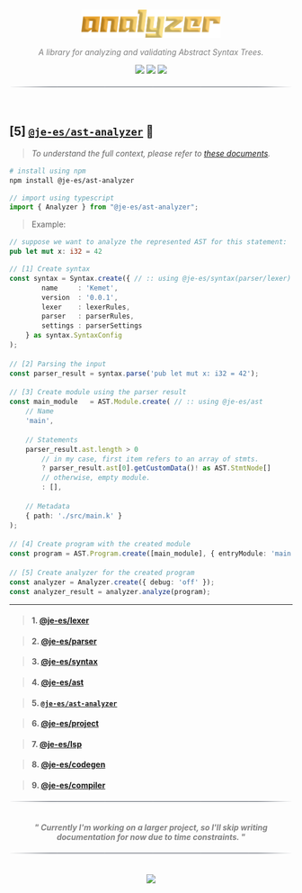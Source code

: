 <!----------------------------------- BEG ----------------------------------->
<br>
<div align="center">
    <p>
        <img src="./assets/img/logo.png" alt="ast-analyzer-Logo" style="" height="50" />
    </p>
</div>


<div align="center">
    <p align="center" style="font-style:italic; color:gray;">
        A library for analyzing and validating Abstract Syntax Trees.
        <br>
    </p>
    <img src="https://img.shields.io/badge/Version-0.0.7-black"/>
    <a href="https://github.com/je-es"><img src="https://img.shields.io/badge/Part_of-@je--es-black"/></a>
    <a href="https://github.com/kemet-lang"><img src="https://img.shields.io/badge/Built_for-@kemet--lang-black"/></a>
</div>


<div align="center">
    <img src="./assets/img/line.png" alt="line" style="display: block; margin-top:20px;margin-bottom:20px;width:500px;"/>
    <br>
</div>

<!--------------------------------------------------------------------------->



<!----------------------------------- HMM ----------------------------------->

## [5] [`@je-es/ast-analyzer`](https://github.com/je-es/ast-analyzer) 🚀

> _To understand the full context, please refer to [these documents](https://github.com/kemet-lang/.github/blob/main/profile/roadmap/MVP.md)._

```bash
# install using npm
npm install @je-es/ast-analyzer
```

```ts
// import using typescript
import { Analyzer } from "@je-es/ast-analyzer";
```


> Example:

```rust
// suppose we want to analyze the represented AST for this statement:
pub let mut x: i32 = 42
```

```ts
// [1] Create syntax
const syntax = Syntax.create({ // :: using @je-es/syntax(parser/lexer)
        name     : 'Kemet',
        version  : '0.0.1',
        lexer    : lexerRules,
        parser   : parserRules,
        settings : parserSettings
    } as syntax.SyntaxConfig
);

// [2] Parsing the input
const parser_result = syntax.parse('pub let mut x: i32 = 42');

// [3] Create module using the parser result
const main_module   = AST.Module.create( // :: using @je-es/ast
    // Name
    'main',

    // Statements
    parser_result.ast.length > 0
        // in my case, first item refers to an array of stmts.
        ? parser_result.ast[0].getCustomData()! as AST.StmtNode[]
        // otherwise, empty module.
        : [],

    // Metadata
    { path: './src/main.k' }
);

// [4] Create program with the created module
const program = AST.Program.create([main_module], { entryModule: 'main', path: './' });

// [5] Create analyzer for the created program
const analyzer = Analyzer.create({ debug: 'off' });
const analyzer_result = analyzer.analyze(program);
```


---


> #### 1. [@je-es/lexer](https://github.com/je-es/lexer)

> #### 2. [@je-es/parser](https://github.com/je-es/parser)

> #### 3. [@je-es/syntax](https://github.com/je-es/syntax)

> #### 4. [@je-es/ast](https://github.com/je-es/ast)

> #### 5. [`@je-es/ast-analyzer`](https://github.com/je-es/ast-analyzer)

> #### 6. [@je-es/project](https://github.com/je-es/project)

> #### 7. [@je-es/lsp](https://github.com/je-es/lsp)

> #### 8. [@je-es/codegen](https://github.com/je-es/codegen)

> #### 9. [@je-es/compiler](https://github.com/je-es/compiler)

<div align="center">
    <img src="./assets/img/line.png" alt="line" style="display: block; margin-top:20px;margin-bottom:20px;width:500px;"/>
</div>

<p align="center">
    <b>
        <br>
        <i style="color: gray;">"
        Currently I'm working on a larger project, so I'll skip writing documentation for now due to time constraints.
        "</i>
        <br>
    </b>
</p>

<div align="center">
    <img src="./assets/img/line.png" alt="line" style="display: block; margin-top:20px;margin-bottom:20px;width:500px;"/>
</div>

<!--------------------------------------------------------------------------->



<!----------------------------------- END ----------------------------------->

<br>
<div align="center">
    <a href="https://github.com/maysara-elshewehy">
        <img src="https://img.shields.io/badge/by-Maysara-blue"/>
    </a>
</div>

<!-------------------------------------------------------------------------->